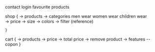 contact 
login 
favourite products 


shop 
    {
        -> products
        -> categories
            men wear 
            women wear 
            children wear  
        -> price 
        -> size 
        -> colors
        -> filter (reference)
        
    }

cart 
    {
        -> products
        -> price
        -> total price
        -> remove product 
        -> features 
            -- copon 
    }
